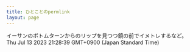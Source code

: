 ```yaml
---
title: ひとことのpermlink
layout: page
---
```

<div class="box" dt="1689251319865">
  イーサンのボトムターンからのリップを見つつ鏡の前でイメトレするなど。
  <div class="content is-small">Thu Jul 13 2023 21:28:39 GMT+0900 (Japan Standard Time)</div>
</div>